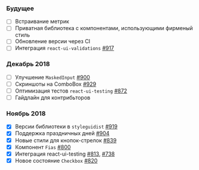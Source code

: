 ### Будущее

- [ ] Встраивание метрик
- [ ] Приватная библиотека с компонентами, использующими фирменый стиль
- [ ] Обновление версии через CI
- [ ] Интеграция `react-ui-validations` [#917](https://github.com/skbkontur/retail-ui/issues/917)

### Декабрь 2018

- [ ] Улучшение `MaskedInput` [#900](https://github.com/skbkontur/retail-ui/pull/900)
- [ ] Скриншоты на ComboBox [#929](https://github.com/skbkontur/retail-ui/pull/929)
- [ ] Оптимизация тестов `react-ui-testing` [#872](https://github.com/skbkontur/retail-ui/issues/872)
- [ ] Гайдлайн для контрибьторов

### Ноябрь 2018

- [x] Версии библиотеки в `styleguidist` [#919](https://github.com/skbkontur/retail-ui/pull/919)
- [x] Поддержка праздничных дней [#904](https://github.com/skbkontur/retail-ui/pull/904)
- [x] Новые стили для кнопок-стрелок [#839](https://github.com/skbkontur/retail-ui/pull/839)
- [x] Компонент `Fias` [#800](https://github.com/skbkontur/retail-ui/pull/800)
- [x] Интеграция react-ui-testing [#813](https://github.com/skbkontur/retail-ui/pull/813), [#738](https://github.com/skbkontur/retail-ui/pull/738)
- [x] Новое состояние `Checkbox` [#820](https://github.com/skbkontur/retail-ui/pull/820)
